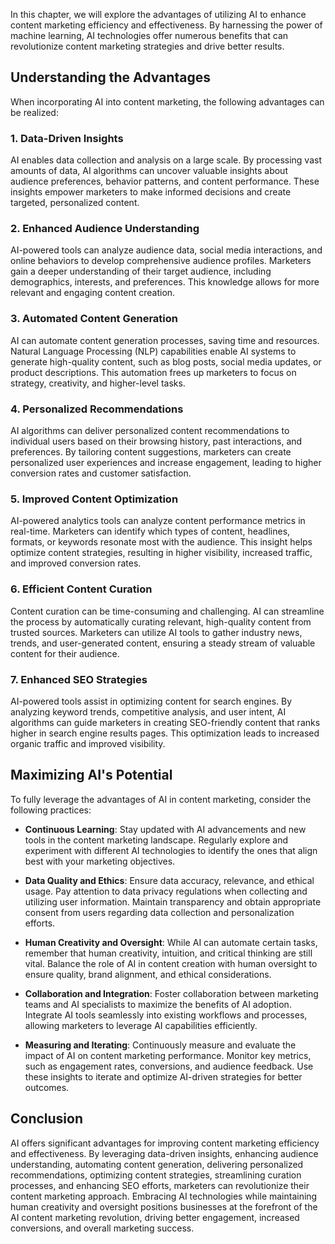 

In this chapter, we will explore the advantages of utilizing AI to enhance content marketing efficiency and effectiveness. By harnessing the power of machine learning, AI technologies offer numerous benefits that can revolutionize content marketing strategies and drive better results.

Understanding the Advantages
----------------------------

When incorporating AI into content marketing, the following advantages can be realized:

### 1. **Data-Driven Insights**

AI enables data collection and analysis on a large scale. By processing vast amounts of data, AI algorithms can uncover valuable insights about audience preferences, behavior patterns, and content performance. These insights empower marketers to make informed decisions and create targeted, personalized content.

### 2. **Enhanced Audience Understanding**

AI-powered tools can analyze audience data, social media interactions, and online behaviors to develop comprehensive audience profiles. Marketers gain a deeper understanding of their target audience, including demographics, interests, and preferences. This knowledge allows for more relevant and engaging content creation.

### 3. **Automated Content Generation**

AI can automate content generation processes, saving time and resources. Natural Language Processing (NLP) capabilities enable AI systems to generate high-quality content, such as blog posts, social media updates, or product descriptions. This automation frees up marketers to focus on strategy, creativity, and higher-level tasks.

### 4. **Personalized Recommendations**

AI algorithms can deliver personalized content recommendations to individual users based on their browsing history, past interactions, and preferences. By tailoring content suggestions, marketers can create personalized user experiences and increase engagement, leading to higher conversion rates and customer satisfaction.

### 5. **Improved Content Optimization**

AI-powered analytics tools can analyze content performance metrics in real-time. Marketers can identify which types of content, headlines, formats, or keywords resonate most with the audience. This insight helps optimize content strategies, resulting in higher visibility, increased traffic, and improved conversion rates.

### 6. **Efficient Content Curation**

Content curation can be time-consuming and challenging. AI can streamline the process by automatically curating relevant, high-quality content from trusted sources. Marketers can utilize AI tools to gather industry news, trends, and user-generated content, ensuring a steady stream of valuable content for their audience.

### 7. **Enhanced SEO Strategies**

AI-powered tools assist in optimizing content for search engines. By analyzing keyword trends, competitive analysis, and user intent, AI algorithms can guide marketers in creating SEO-friendly content that ranks higher in search engine results pages. This optimization leads to increased organic traffic and improved visibility.

Maximizing AI's Potential
-------------------------

To fully leverage the advantages of AI in content marketing, consider the following practices:

* **Continuous Learning**: Stay updated with AI advancements and new tools in the content marketing landscape. Regularly explore and experiment with different AI technologies to identify the ones that align best with your marketing objectives.

* **Data Quality and Ethics**: Ensure data accuracy, relevance, and ethical usage. Pay attention to data privacy regulations when collecting and utilizing user information. Maintain transparency and obtain appropriate consent from users regarding data collection and personalization efforts.

* **Human Creativity and Oversight**: While AI can automate certain tasks, remember that human creativity, intuition, and critical thinking are still vital. Balance the role of AI in content creation with human oversight to ensure quality, brand alignment, and ethical considerations.

* **Collaboration and Integration**: Foster collaboration between marketing teams and AI specialists to maximize the benefits of AI adoption. Integrate AI tools seamlessly into existing workflows and processes, allowing marketers to leverage AI capabilities efficiently.

* **Measuring and Iterating**: Continuously measure and evaluate the impact of AI on content marketing performance. Monitor key metrics, such as engagement rates, conversions, and audience feedback. Use these insights to iterate and optimize AI-driven strategies for better outcomes.

Conclusion
----------

AI offers significant advantages for improving content marketing efficiency and effectiveness. By leveraging data-driven insights, enhancing audience understanding, automating content generation, delivering personalized recommendations, optimizing content strategies, streamlining curation processes, and enhancing SEO efforts, marketers can revolutionize their content marketing approach. Embracing AI technologies while maintaining human creativity and oversight positions businesses at the forefront of the AI content marketing revolution, driving better engagement, increased conversions, and overall marketing success.
